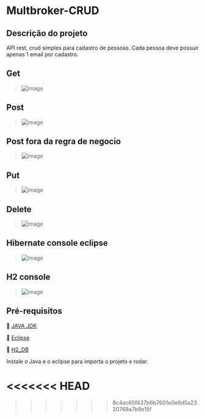 # Multbroker-CRUD

## Descrição do projeto 

<p align="justify">
   API rest, crud simples para cadastro de pessoas. Cada pessoa deve possuir apenas 1 email por cadastro.
</p>

## Get 

> ![image](https://i.imgur.com/mvJovty.png)

## Post 

> ![image](https://i.imgur.com/2D5f3dR.png)

## Post fora da regra de negocio

> ![image](https://i.imgur.com/ETpSSpW.png)

## Put 

> ![image](https://i.imgur.com/Hh83Ggd.png)

## Delete 

> ![image](https://i.imgur.com/jd35NLP.png)

## Hibernate console eclipse 

> ![image](https://i.imgur.com/ZVDxdfr.png)

## H2 console 

> ![image](https://i.imgur.com/V0qjZ7I.png)

## Pré-requisitos

:small_blue_diamond: [JAVA JDK](https://www.oracle.com/br/java/technologies/javase/javase-jdk8-downloads.html) 

:small_blue_diamond: [Eclipse](https://www.eclipse.org/downloads/)

:small_blue_diamond: [H2_DB ](http://www.h2database.com/html/download.html)

Instale o Java e o eclipse para importa o projeto e rodar.

<<<<<<< HEAD
=======


>>>>>>> 8c4ac65f437b6b7601e0e9d5a2320768a7b8e15f

